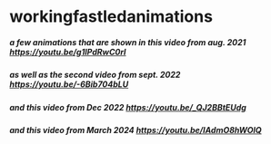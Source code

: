 # workingfastledanimations
##### a few animations that are shown in this video from aug. 2021 https://youtu.be/g1lPdRwC0rI 

##### as well as the second video from sept. 2022 https://youtu.be/-6Bib704bLU

##### and this video from Dec 2022 https://youtu.be/_QJ2BBtEUdg

##### and this video from March 2024 https://youtu.be/IAdmO8hWOlQ
